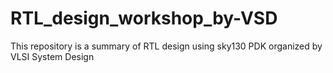 # RTL_design_workshop_by-VSD
This repository is a summary of RTL design using sky130 PDK organized by VLSI System Design 
